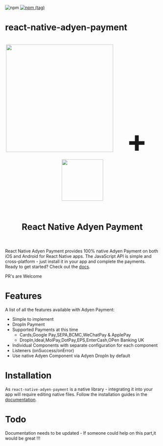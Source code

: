 ![npm](https://img.shields.io/npm/dw/react-native-adyen-payment.svg)
[![npm (tag)](https://img.shields.io/npm/v/react-native-adyen-payment/latest.svg)](https://github.com/mkharibalaji/react-native-adyen-payment/tree/master)


# react-native-adyen-payment

<h1 align="center" style="vertical-align:middle;">
  <img src="https://mkharibalaji.github.io/react-native-adyen-payment/adyen-logo-green.png" width="350" />
  <span style="display:inline-block; width: 30px;"></span>
  <span style="font-size:100px;">+</span>
  <span style="display:inline-block; width: 30px;"></span>
  <img src="https://mkharibalaji.github.io/react-native-adyen-payment/rn_logo.png" height="135"/><br>
  <br><br>
  React Native Adyen Payment
  <br><br>
</h1>

React Native Adyen Payment provides 100% native Adyen Payment on both iOS and Android for React Native apps. The JavaScript API is simple and cross-platform - just install it in your app and complete the payments. Ready to get started? Check out the [docs](https://mkharibalaji.github.io/react-native-adyen-payment/#/INSTALLATION).

 PR's are Welcome

# Features

A list of all the features available with Adyen Payment:
- Simple to implement
- DropIn Payment
- Supported Payments at this time
  - Cards,Google Pay,SEPA,BCMC,WeChatPay & ApplePay
  - DropIn,Ideal,MolPay,DotPay,EPS,EnterCash,OPen Banking UK
- Individual Components with separate configuration for each component
- Listeners (onSuccess/onError)
- Use native Adyen Component via Adyen DropIn by default

# Installation
As `react-native-adyen-payment` is a native library - integrating it into your app will require editing native files. Follow the installation guides in the [documentation](https://mkharibalaji.github.io/react-native-adyen-payment/#/INSTALLATION).

# Todo
Documentation needs to be updated - If someone could help on this part,it would be great !!!
